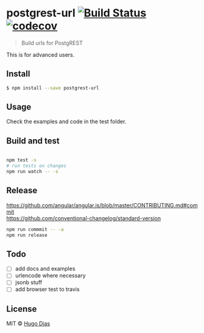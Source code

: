 # postgrest-url [![Build Status](https://travis-ci.org/hugomrdias/postgrest-url.svg?branch=master)](https://travis-ci.org/hugomrdias/postgrest-url) [![codecov](https://codecov.io/gh/hugomrdias/postgrest-url/branch/master/graph/badge.svg)](https://codecov.io/gh/hugomrdias/postgrest-url)
> Build urls for PostgREST

This is for advanced users.


## Install

```sh
$ npm install --save postgrest-url
```

## Usage
Check the examples and code in the test folder.

## Build and test
```sh

npm test -s
# run tests on changes
npm run watch -- -s
```

## Release
https://github.com/angular/angular.js/blob/master/CONTRIBUTING.md#commit   
https://github.com/conventional-changelog/standard-version

```sh
npm run commmit -- -a
npm run release
```

## Todo
- [ ] add docs and examples
- [ ] urlencode where necessary
- [ ] jsonb stuff   
- [ ] add browser test to travis

## License

MIT © [Hugo Dias](http://hugodias.me)
